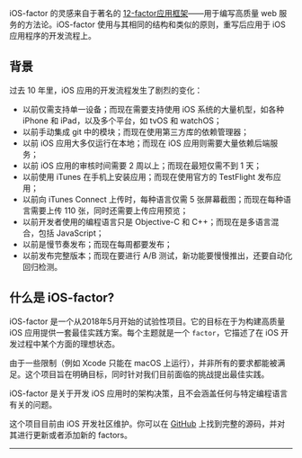 iOS-factor 的灵感来自于著名的 [12-factor应用框架](https://www.12factor.net/)——用于编写高质量 web 服务的方法论。iOS-factor 使用与其相同的结构和类似的原则，重写后应用于 iOS 应用程序的开发流程上。

## 背景

过去 10 年里，iOS 应用的开发流程发生了剧烈的变化：

- 以前仅需支持单一设备；而现在需要支持使用 iOS 系统的大量机型，如各种 iPhone 和 iPad，以及多个平台，如 tvOS 和 watchOS；
- 以前手动集成 git 中的模块；而现在使用第三方库的依赖管理器；
- 以前 iOS 应用大多仅运行在本地；而现在 iOS 应用则需要大量依赖后端服务；
- 以前 iOS 应用的审核时间需要 2 周以上；而现在最短仅需不到 1 天；
- 以前使用 iTunes 在手机上安装应用；而现在使用官方的 TestFlight 发布应用；
- 以前向 iTunes Connect 上传时，每种语言仅需 5 张屏幕截图；而现在每种语言需要上传 110 张，同时还需要上传应用预览；
- 以前开发者使用的编程语言只是 Objective-C 和 C++；而现在是多语言混合，包括 JavaScript；
- 以前是慢节奏发布；而现在每周都要发布；
- 以前发布完整版本；而现在要进行 A/B 测试，新功能要慢慢推出，还要自动化回归检测。

## 什么是 iOS-factor?

iOS-factor 是一个从2018年5月开始的试验性项目。它的目标在于为构建高质量 iOS 应用提供一套最佳实践方案。每个主题就是一个 `factor`，它描述了在 iOS 开发过程中某个方面的理想状态。

由于一些限制（例如 Xcode 只能在 macOS 上运行），并非所有的要求都能被满足。这个项目旨在明确目标，同时针对我们目前面临的挑战提出最佳实践。

iOS-factor 是关于开发 iOS 应用时的架构决策，且不会涵盖任何与特定编程语言有关的问题。

这个项目目前由 iOS 开发社区维护。你可以在 [GitHub](https://github.com/ios-factor/ios-factor.com) 上找到完整的源码，并对其进行更新或者添加新的 factors。

-----